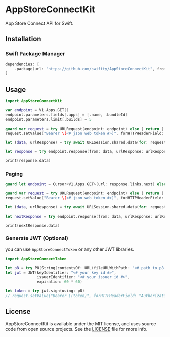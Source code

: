 # AppStoreConnectKit

App Store Connect API for Swift.

## Installation

### Swift Package Manager

```swift
dependencies: [
    .package(url: "https://github.com/swiftty/AppStoreConnectKit", from: "0.0.5")
]
```

## Usage

```swift
import AppStoreConnectKit

var endpoint = V1.Apps.GET()
endpoint.parameters.fields[.apps] = [.name, .bundleId]
endpoint.parameters.limit[.builds] = 5

guard var request = try URLRequest(endpoint: endpoint) else { return }
request.setValue("Bearer \(<# json web token #>)", forHTTPHeaderField: "Authorization")

let (data, urlResponse) = try await URLSession.shared.data(for: request)

let response = try endpoint.response(from: data, urlResponse: urlResponse as! HTTPURLResponse)

print(response.data)
```

### Paging

```swift
guard let endpoint = Cursor<V1.Apps.GET>(url: response.links.next) else { return }

guard var request = try URLRequest(endpoint: endpoint) else { return }
request.setValue("Bearer \(<# json web token #>)", forHTTPHeaderField: "Authorization")

let (data, urlResponse) = try await URLSession.shared.data(for: request)

let nextResponse = try endpoint.response(from: data, urlResponse: urlResponse as! HTTPURLResponse)

print(nextResponse.data)
```

### Generate JWT (Optional)

you can use `AppStoreConnectToken` or any other JWT libraries.

```swift
import AppStoreConnectToken

let p8 = try P8(String(contentsOf: URL(fileURLWithPath: "<# path to p8 file #>"))
let jwt = JWT(keyIdentifier: "<# your key id #>",
              issuerIdentifier: "<# your issuer id #>",
              expiration: 60 * 60)

let token = try jwt.sign(using: p8)
// request.setValue("Bearer \(token)", forHTTPHeaderField: "Authorization")
```

## License

AppStoreConnectKit is available under the MIT license, and uses source code from open source projects. See the [LICENSE](https://github.com/swiftty/AppStoreConnectKit/blob/main/LICENSE) file for more info.
